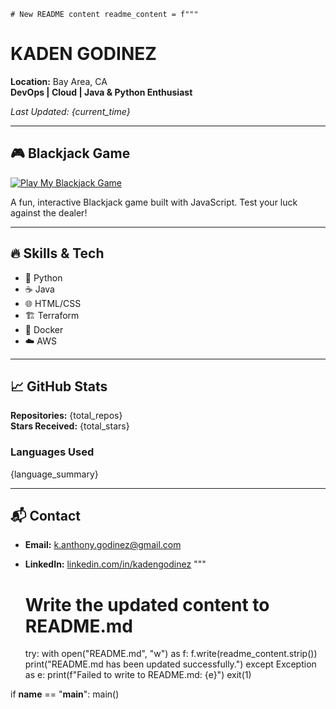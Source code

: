     # New README content readme_content = f"""
# KADEN GODINEZ

**Location:** Bay Area, CA  
**DevOps | Cloud | Java & Python Enthusiast**

_Last Updated: {current_time}_

---

## 🎮 Blackjack Game
[![Play My Blackjack Game](https://img.shields.io/badge/Play-Blackjack%20Now-brightgreen?style=for-the-badge)](https://Kaden-G.github.io)

A fun, interactive Blackjack game built with JavaScript. Test your luck against the dealer!

---

## 🔥 Skills & Tech
- 🐍 Python
- ☕ Java
- 🌐 HTML/CSS
- 🏗️ Terraform
- 🐳 Docker
- ☁️ AWS

---

## 📈 GitHub Stats
**Repositories:** {total_repos}  
**Stars Received:** {total_stars}

### Languages Used
{language_summary}

---

## 📬 Contact
- **Email:** [k.anthony.godinez@gmail.com](mailto:k.anthony.godinez@gmail.com)  
- **LinkedIn:** [linkedin.com/in/kadengodinez](https://www.linkedin.com/in/kadengodinez/)
"""

    # Write the updated content to README.md
    try:
        with open("README.md", "w") as f:
            f.write(readme_content.strip())
        print("README.md has been updated successfully.")
    except Exception as e:
        print(f"Failed to write to README.md: {e}")
        exit(1)

if __name__ == "__main__":
    main()
